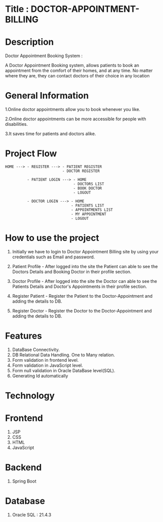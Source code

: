 # Title : DOCTOR-APPOINTMENT-BILLING


# Description

Doctor Appointment Booking System :

A Doctor Appointment Booking system, allows patients to book an appointment from the comfort of their homes, and at any time. No matter where they are, they can contact doctors of their choice in any location

# General Information

1.Online doctor appointments allow you to book whenever you like.

2.Online doctor appointments can be more accessible for people with disabilities.

3.It saves time for patients and doctors alike.

# Project Flow

    HOME ---> - REGISTER ---> - PATIENT REGISTER 
                              - DOCTOR REGISTER
                              
              - PATIENT LOGIN ---> - HOME
                                   - DOCTORS LIST
                                   - BOOK DOCTOR
                                   - LOGOUT
                                   
              - DOCTOR LOGIN ---> - HOME  
              					  - PATIENTS LIST
              					  - APPOINTMENTS LIST
              					  - MY APPOINTMENT
              					  - LOGOUT
            
# How to use the project 

1. Initially we have to login to Doctor Appointment Billing site by using your credentials such as Email and password.

2. Patient Profile - After logged into the site the Patient can able to see the Doctors Details and Booking Doctor in their profile section.

3. Doctor Profile - After logged into the site the Doctor can able to see the Patients Details and Doctor's Appointments in their profile section.

4. Register Patient - Register the Patient to the Doctor-Appointment and adding the details to DB.

5. Register Doctor - Register the Doctor to the Doctor-Appointment and adding the details to DB.

# Features

1. DataBase Connectivity.
2. DB Relational Data Handling.
   One to Many relation.
3. Form validation in frontend level.
4. Form validation in JavaScript level.
5. Form null validation in Oracle DataBase level(SQL).
6. Generating Id automatically

# Technology

# Frontend 

1. JSP
2. CSS
3. HTML
4. JavaScript


# Backend

1. Spring Boot


# Database

1. Oracle SQL : 21.4.3